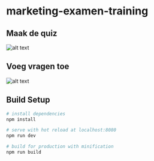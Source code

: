 # marketing-examen-training


## Maak de quiz
![alt text](http://i.imgur.com/MDY5aKq.png)
## Voeg vragen toe 
![alt text](http://i.imgur.com/44PejDg.png)
## Build Setup

``` bash
# install dependencies
npm install

# serve with hot reload at localhost:8080
npm run dev

# build for production with minification
npm run build

```



